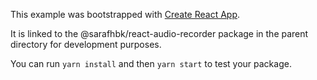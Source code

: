 This example was bootstrapped with [Create React App](https://github.com/facebook/create-react-app).

It is linked to the @sarafhbk/react-audio-recorder package in the parent directory for development purposes.

You can run `yarn install` and then `yarn start` to test your package.
